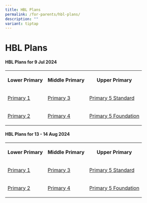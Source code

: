 ```yaml
---
title: HBL Plans
permalink: /for-parents/hbl-plans/
description: ""
variant: tiptap
---
```

<h1><strong>HBL Plans</strong></h1>
<h4><strong>HBL Plans for 9 Jul 2024</strong></h4>
<table style="minWidth: 75px">
<colgroup>
<col>
<col>
<col>
</colgroup>
<tbody>
<tr>
<th rowspan="1" colspan="1">
<p>Lower Primary</p>
</th>
<th rowspan="1" colspan="1">
<p>Middle Primary</p>
</th>
<th rowspan="1" colspan="1">
<p>Upper Primary</p>
</th>
</tr>
<tr>
<td rowspan="1" colspan="1">
<p><a href="/files/HBL%20Plans/9%20Jul%202024/P1_CPS__HBL_Day_Plan_9_July.pdf" rel="noopener noreferrer nofollow" target="_blank">Primary 1</a>
</p>
</td>
<td rowspan="1" colspan="1">
<p><a href="/files/HBL%20Plans/9%20Jul%202024/P3_CPS__HBL_Day_Plan_9_July.pdf" rel="noopener noreferrer nofollow" target="_blank">Primary 3</a>
</p>
</td>
<td rowspan="1" colspan="1">
<p><a href="/files/HBL%20Plans/9%20Jul%202024/P5_STD_CPS__HBL_Day_Plan_9_July.pdf" rel="noopener noreferrer nofollow" target="_blank">Primary 5 Standard</a>
</p>
</td>
</tr>
<tr>
<td rowspan="1" colspan="1">
<p><a href="/files/HBL%20Plans/9%20Jul%202024/P2_CPS__HBL_Day_Plan_9_July.pdf" rel="noopener noreferrer nofollow" target="_blank">Primary 2</a>
</p>
</td>
<td rowspan="1" colspan="1">
<p><a href="/files/HBL%20Plans/9%20Jul%202024/P4_CPS__HBL_Day_Plan_9_July.pdf" rel="noopener noreferrer nofollow" target="_blank">Primary 4</a>
</p>
</td>
<td rowspan="1" colspan="1">
<p><a href="/files/HBL%20Plans/9%20Jul%202024/P5_FDN_CPS__HBL_Day_Plan_9_July.pdf" rel="noopener noreferrer nofollow" target="_blank">Primary 5 Foundation</a>
</p>
</td>
</tr>
</tbody>
</table>
<h4><strong>HBL Plans for 13 - 14 Aug 2024</strong></h4>
<table style="minWidth: 75px">
<colgroup>
<col>
<col>
<col>
</colgroup>
<tbody>
<tr>
<th rowspan="1" colspan="1">
<p>Lower Primary</p>
</th>
<th rowspan="1" colspan="1">
<p>Middle Primary</p>
</th>
<th rowspan="1" colspan="1">
<p>Upper Primary</p>
</th>
</tr>
<tr>
<td rowspan="1" colspan="1">
<p><a href="/files/HBL Plans/13_14Aug2024/P1_CPS__HBL_Plan_13_14_Aug.pdf" rel="noopener noreferrer nofollow" target="_blank">Primary 1</a>
</p>
</td>
<td rowspan="1" colspan="1">
<p><a href="/files/HBL Plans/13_14Aug2024/P3_CPS__HBL_Plan_13_14_Aug.pdf" rel="noopener noreferrer nofollow" target="_blank">Primary 3</a>
</p>
</td>
<td rowspan="1" colspan="1">
<p><a href="/files/HBL Plans/13_14Aug2024/P5_STARDARD_CPS__HBL_Plan_13_14_Aug.pdf" rel="noopener noreferrer nofollow" target="_blank">Primary 5 Standard</a>
</p>
</td>
</tr>
<tr>
<td rowspan="1" colspan="1">
<p><a href="/files/HBL Plans/13_14Aug2024/P2_CPS__HBL_Plan_13_14_Aug.pdf" rel="noopener noreferrer nofollow" target="_blank">Primary 2</a>
</p>
</td>
<td rowspan="1" colspan="1">
<p><a href="/files/HBL Plans/13_14Aug2024/P4_CPS__HBL_Plan_13_14_Aug.pdf" rel="noopener noreferrer nofollow" target="_blank">Primary 4</a>
</p>
</td>
<td rowspan="1" colspan="1">
<p><a href="/files/HBL Plans/13_14Aug2024/P5_FOUNDATION_CPS__HBL_Plan_13_14_Aug.pdf" rel="noopener noreferrer nofollow" target="_blank">Primary 5 Foundation</a>
</p>
</td>
</tr>
</tbody>
</table>
<p></p>
